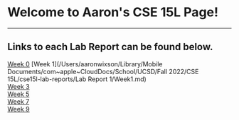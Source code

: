 # Welcome to Aaron's CSE 15L Page!
---
## Links to each Lab Report can be found below.
[Week 0]() 
[Week 1](/Users/aaronwixson/Library/Mobile Documents/com~apple~CloudDocs/School/UCSD/Fall 2022/CSE 15L/cse15l-lab-reports/Lab Report 1/Week1.md)  
[Week 3]()  
[Week 5]()  
[Week 7]()  
[Week 9]()  